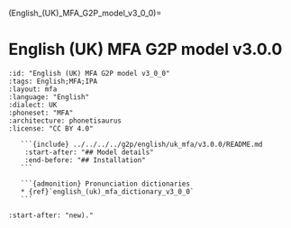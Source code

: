 (English_(UK)_MFA_G2P_model_v3_0_0)=
# English (UK) MFA G2P model v3.0.0

``````{g2p} English (UK) MFA G2P model v3.0.0
:id: "English (UK) MFA G2P model v3_0_0"
:tags: English;MFA;IPA
:layout: mfa
:language: "English"
:dialect: UK
:phoneset: "MFA"
:architecture: phonetisaurus
:license: "CC BY 4.0"

   ```{include} ../../../../g2p/english/uk_mfa/v3.0.0/README.md
    :start-after: "## Model details"
    :end-before: "## Installation"
   ```

   ```{admonition} Pronunciation dictionaries
   * {ref}`english_(uk)_mfa_dictionary_v3_0_0`
   ```
``````

```{include} ../../../../g2p/english/uk_mfa/v3.0.0/README.md
:start-after: "new)."
```
